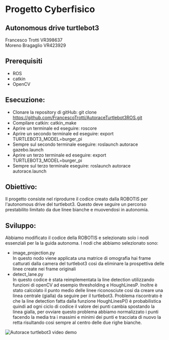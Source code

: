 # Progetto Cyberfisico
## Autonomous drive turtlebot3
Francesco Trotti VR398637 <br>
Moreno Bragaglio VR423929

## Prerequisiti
- ROS
- catkin
- OpenCV

## Esecuzione:
- Clonare la repository di gitHub: git clone https://github.com/FrancescoTrotti/AutoraceTurtlebot3ROS.git
- Compilare catkin: catkin_make
- Aprire un terminale ed eseguire: roscore
- Aprire un secondo terminale ed eseguire: export TURTLEBOT3_MODEL=burger_pi
- Sempre sul secondo terminale eseguire: roslaunch autorace gazebo.launch
- Aprire un terzo terminale ed eseguire: export TURTLEBOT3_MODEL=burger_pi
- Sempre sul terzo terminale eseguire: roslaunch autorace autorace.launch

## Obiettivo:
Il progetto consiste nel riprodurre il codice creato dalla ROBOTIS per l'autonomous drive del turtlebot3. Questo deve seguire un 
percorso prestabilito limitato da due linee bianche e muovendosi in autonomia.

## Sviluppo:
Abbiamo modificato il codice della ROBOTIS e selezionato solo i nodi essenziali per la la guida autonoma. 
I nodi che abbiamo selezionato sono: <br>
- image_projection.py <br>
In questo nodo viene applicata una matrice di omografia hai frame catturati dalla camera del turtlebot3 così da eliminare la prospettiva delle linee create nei frame originali
- detect_lane.py <br>
In questo codice è stata reimplementata la line detection utilizzando funzioni di openCV ad esempio thresholding e HoughLinesP. Inoltre è stato calcolato il punto medio delle linee riconosciute cosi da 
creare una linea centrale (gialla) da seguire per il turtlebot3. Problema riscontrato è che la line detection fatta dalla funzione HoughLinesP() è probabilistica quindi ad ogni ciclo di codice il valore dei punti cambia 
spostando la linea gialla, per ovviare questo problema abbiamo normalizzato i punti facendo la media tra i massimi e minimi dei punti e tracciata di nuovo la retta risultando cosi sempre al centro delle due righe bianche. <br>

![Autorace turtlebot3 video demo](https://drive.google.com/file/d/1N0VpxieBVTNEEMXPVaMwxylHk9UehXIT/view?usp=sharing)
